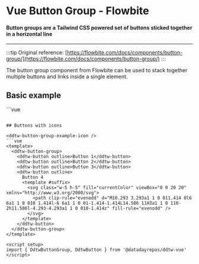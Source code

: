 <script setup>
import DdtwButtonGroupExample from './buttonGroup/examples/DdtwButtonGroupExample.vue'
import DdtwButtonGroupExampleIcon from './buttonGroup/examples/DdtwButtonGroupExampleIcon.vue'
</script>

# Vue Button Group - Flowbite

#### Button groups are a Tailwind CSS powered set of buttons sticked together in a horizontal line

---

:::tip
Original reference: [https://flowbite.com/docs/components/button-group/](https://flowbite.com/docs/components/button-group/)
:::

The button group component from Flowbite can be used to stack together multiple buttons and links inside a single element.

## Basic example

<ddtw-button-group-example />
```vue
<template>
  <ddtw-button-group>
    <ddtw-button>Button Default</ddtw-button>
    <ddtw-button color="purple">Button Purple</ddtw-button>
    <ddtw-button color="alternative">Button Alternative</ddtw-button>
    <ddtw-button color="red">Button Red</ddtw-button>
  </ddtw-button-group>
</template>

<script setup>
import { DdtwButtonGroup, DdtwButton } from '@datadayrepos/ddtw-vue'
</script>
```

## Buttons with icons

<ddtw-button-group-example-icon />
```vue
<template>
  <ddtw-button-group>
    <ddtw-button outline>Button 1</ddtw-button>
    <ddtw-button outline>Button 2</ddtw-button>
    <ddtw-button outline>Button 3</ddtw-button>
    <ddtw-button outline>
      Button 4
      <template #suffix>
        <svg class="w-5 h-5" fill="currentColor" viewBox="0 0 20 20" xmlns="http://www.w3.org/2000/svg">
          <path clip-rule="evenodd" d="M10.293 3.293a1 1 0 011.414 0l6 6a1 1 0 010 1.414l-6 6a1 1 0 01-1.414-1.414L14.586 11H3a1 1 0 110-2h11.586l-4.293-4.293a1 1 0 010-1.414z" fill-rule="evenodd" />
        </svg>
      </template>
    </ddtw-button>
  </ddtw-button-group>
</template>

<script setup>
import { DdtwButtonGroup, DdtwButton } from '@datadayrepos/ddtw-vue'
</script>
```
